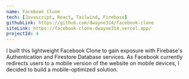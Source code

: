 ```yaml
---
name: Facebook Clone
tech: [Javascript, React, Tailwind, Firebase]
githubLink: https://github.com/dwayne314/facebook-clone
siteLink: https://facebook-clone-dwayne314.vercel.app/
projectId: 4
---
```


I built this lightweight Facebook Clone to gain exposure with Firebase's Authentication and Firestore Database services. As Facebook currently redirects users to a mobile version of the website on mobile devices, I decided to build a mobile-optimized solution.
